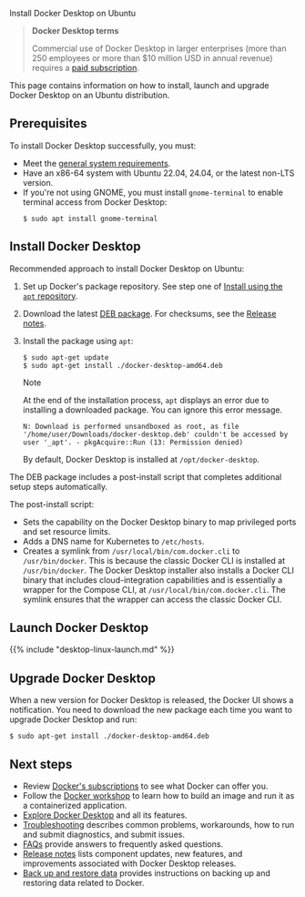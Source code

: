 Install Docker Desktop on Ubuntu


> **Docker Desktop terms**
>
> Commercial use of Docker Desktop in larger enterprises (more than 250
> employees or more than $10 million USD in annual revenue) requires a [paid
> subscription](https://www.docker.com/pricing/).

This page contains information on how to install, launch and upgrade Docker Desktop on an Ubuntu distribution.

## Prerequisites

To install Docker Desktop successfully, you must:

- Meet the [general system requirements](_index.md#general-system-requirements).
- Have an x86-64 system with Ubuntu 22.04, 24.04, or the latest non-LTS version.
- If you're not using GNOME, you must install `gnome-terminal` to enable terminal access from Docker Desktop:
  ```console
  $ sudo apt install gnome-terminal
  ```

## Install Docker Desktop

Recommended approach to install Docker Desktop on Ubuntu:

1. Set up Docker's package repository.
   See step one of [Install using the `apt` repository](/manuals/engine/install/ubuntu.md#install-using-the-repository).

2. Download the latest [DEB package](https://desktop.docker.com/linux/main/amd64/docker-desktop-amd64.deb?utm_source=docker&utm_medium=webreferral&utm_campaign=docs-driven-download-linux-amd64). For checksums, see the [Release notes](/manuals/desktop/release-notes.md).

3. Install the package using `apt`:

   ```console
   $ sudo apt-get update
   $ sudo apt-get install ./docker-desktop-amd64.deb
   ```

   > [!NOTE]
   >
   > At the end of the installation process, `apt` displays an error due to installing a downloaded package. You
   > can ignore this error message.
   >
   > ```text
   > N: Download is performed unsandboxed as root, as file '/home/user/Downloads/docker-desktop.deb' couldn't be accessed by user '_apt'. - pkgAcquire::Run (13: Permission denied)
   > ```

   By default, Docker Desktop is installed at `/opt/docker-desktop`.

The DEB package includes a post-install script that completes additional setup steps automatically.

The post-install script:

- Sets the capability on the Docker Desktop binary to map privileged ports and set resource limits.
- Adds a DNS name for Kubernetes to `/etc/hosts`.
- Creates a symlink from `/usr/local/bin/com.docker.cli` to `/usr/bin/docker`.
  This is because the classic Docker CLI is installed at `/usr/bin/docker`. The Docker Desktop installer also installs a Docker CLI binary that includes cloud-integration capabilities and is essentially a wrapper for the Compose CLI, at `/usr/local/bin/com.docker.cli`. The symlink ensures that the wrapper can access the classic Docker CLI. 

## Launch Docker Desktop

{{% include "desktop-linux-launch.md" %}}

## Upgrade Docker Desktop

When a new version for Docker Desktop is released, the Docker UI shows a notification.
You need to download the new package each time you want to upgrade Docker Desktop and run:

```console
$ sudo apt-get install ./docker-desktop-amd64.deb
```

## Next steps

- Review [Docker's subscriptions](https://www.docker.com/pricing/) to see what Docker can offer you.
- Follow the [Docker workshop](/get-started/workshop/_index.md) to learn how to build an image and run it as a containerized application.
- [Explore Docker Desktop](/manuals/desktop/use-desktop/_index.md) and all its features.
- [Troubleshooting](/manuals/desktop/troubleshoot-and-support/troubleshoot/_index.md) describes common problems, workarounds, how to run and submit diagnostics, and submit issues.
- [FAQs](/manuals/desktop/troubleshoot-and-support/faqs/general.md) provide answers to frequently asked questions.
- [Release notes](/manuals/desktop/release-notes.md) lists component updates, new features, and improvements associated with Docker Desktop releases.
- [Back up and restore data](/manuals/desktop/settings-and-maintenance/backup-and-restore.md) provides instructions
  on backing up and restoring data related to Docker.
